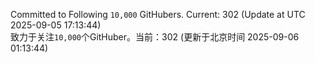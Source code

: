 Committed to Following `10,000` GitHubers. Current: <!-- FOLLOWING_COUNT -->302<!-- FOLLOWING_COUNT --> (Update at UTC <!-- LAST_UPDATED -->2025-09-05 17:13:44<!-- LAST_UPDATED -->)<br>
致力于关注`10,000`个GitHuber。当前：<!-- FOLLOWING_COUNT -->302<!-- FOLLOWING_COUNT --> (更新于北京时间 <!-- LAST_UPDATED_CST -->2025-09-06 01:13:44<!-- LAST_UPDATED_CST -->)
